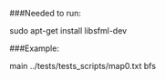 

###Needed to run:

sudo apt-get install libsfml-dev

###Example:

main ../tests/tests_scripts/map0.txt bfs
